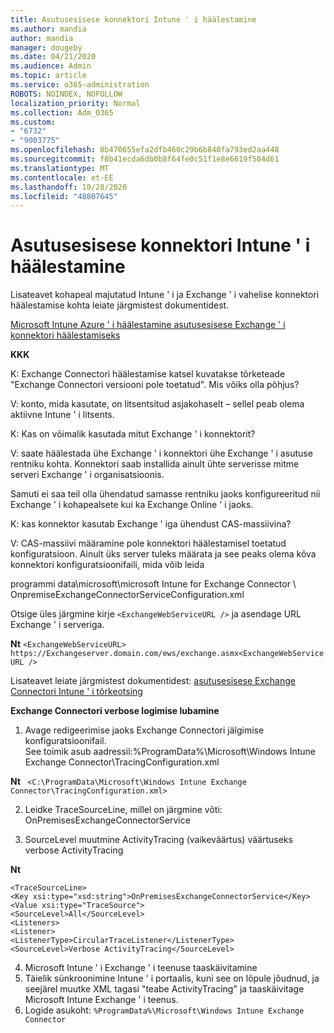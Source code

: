 ```yaml
---
title: Asutusesisese konnektori Intune ' i häälestamine
ms.author: mandia
author: mandia
manager: dougeby
ms.date: 04/21/2020
ms.audience: Admin
ms.topic: article
ms.service: o365-administration
ROBOTS: NOINDEX, NOFOLLOW
localization_priority: Normal
ms.collection: Adm_O365
ms.custom:
- "6732"
- "9003775"
ms.openlocfilehash: 8b470655efa2dfb460c29b6b840fa793ed2aa448
ms.sourcegitcommit: f8b41ecda6db0b8f64fe0c51f1e8e6619f504d61
ms.translationtype: MT
ms.contentlocale: et-EE
ms.lasthandoff: 10/28/2020
ms.locfileid: "48807645"
---
```

# <a name="intune-exchange-on-premise-connector"></a>Asutusesisese konnektori Intune ' i häälestamine

Lisateavet kohapeal majutatud Intune ' i ja Exchange ' i vahelise konnektori häälestamise kohta leiate järgmistest dokumentidest.

[Microsoft Intune Azure ' i häälestamine asutusesisese Exchange ' i konnektori häälestamiseks](https://docs.microsoft.com/intune/exchange-connector-install)

**KKK**

K: Exchange Connectori häälestamise katsel kuvatakse tõrketeade "Exchange Connectori versiooni pole toetatud". Mis võiks olla põhjus?

V: konto, mida kasutate, on litsentsitud asjakohaselt – sellel peab olema aktiivne Intune ' i litsents.

K: Kas on võimalik kasutada mitut Exchange ' i konnektorit?

V: saate häälestada ühe Exchange ' i konnektori ühe Exchange ' i asutuse rentniku kohta. Konnektori saab installida ainult ühte serverisse mitme serveri Exchange ' i organisatsioonis.

Samuti ei saa teil olla ühendatud samasse rentniku jaoks konfigureeritud nii Exchange ' i kohapealsete kui ka Exchange Online ' i jaoks.

K: kas konnektor kasutab Exchange ' iga ühendust CAS-massiivina?

V: CAS-massiivi määramine pole konnektori häälestamisel toetatud konfiguratsioon. Ainult üks server tuleks määrata ja see peaks olema kõva konnektori konfiguratsioonifaili, mida võib leida

programmi data\microsoft\microsoft Intune for Exchange Connector \ OnpremiseExchangeConnectorServiceConfiguration.xml

Otsige üles järgmine kirje ```<ExchangeWebServiceURL />``` ja asendage URL Exchange ' i serveriga.

**Nt**
```<ExchangeWebServiceURL> https://Exchangeserver.domain.com/ews/exchange.asmx<ExchangeWebServiceURL />```

Lisateavet leiate järgmistest dokumentidest: [asutusesisese Exchange Connectori Intune ' i tõrkeotsing](https://support.microsoft.com/help/4471887/troubleshooting-exchange-connector-in-microsoft-intune)

**Exchange Connectori verbose logimise lubamine**

1. Avage redigeerimise jaoks Exchange Connectori jälgimise konfiguratsioonifail.  
See toimik asub aadressil:%ProgramData%\Microsoft\Windows Intune Exchange Connector\TracingConfiguration.xml  

**Nt**
``` <C:\ProgramData\Microsoft\Windows Intune Exchange Connector\TracingConfiguration.xml>```
  
2. Leidke TraceSourceLine, millel on järgmine võti: OnPremisesExchangeConnectorService  
  
3. SourceLevel muutmine ActivityTracing (vaikeväärtus) väärtuseks verbose ActivityTracing  

**Nt**
```
<TraceSourceLine>  
<Key xsi:type="xsd:string">OnPremisesExchangeConnectorService</Key>  
<Value xsi:type="TraceSource">  
<SourceLevel>All</SourceLevel>  
<Listeners>  
<Listener>  
<ListenerType>CircularTraceListener</ListenerType>
<SourceLevel>Verbose ActivityTracing</SourceLevel>
```
4. Microsoft Intune ' i Exchange ' i teenuse taaskäivitamine  
5. Täielik sünkroonimine Intune ' i portaalis, kuni see on lõpule jõudnud, ja seejärel muutke XML tagasi "teabe ActivityTracing" ja taaskäivitage Microsoft Intune Exchange ' i teenus.  
6. Logide asukoht: `%ProgramData%\Microsoft\Windows Intune Exchange Connector`
